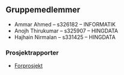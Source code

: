## Gruppemedlemmer

- Ammar Ahmed – s326182 – INFORMATIK
- Anojh Thirukumar – s325907 – HINGDATA
- Hajhain Nirmalan – s331425 – HINGDATA

### Prosjektrapporter

  - <a href="https://drive.google.com/file/d/1jwoh3fSxpqTzIfvLuOyu_NWZN9o1FYRl/view?usp=sharing" Download> Forprosjekt </a>

